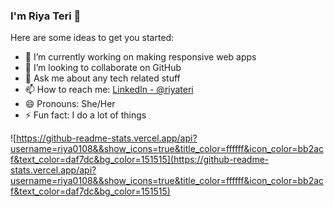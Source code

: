 ### I'm Riya Teri 👋

Here are some ideas to get you started:

- 🔭 I’m currently working on making responsive web apps
- 👯 I’m looking to collaborate on GitHub
- 💬 Ask me about any tech related stuff
- 📫 How to reach me: [LinkedIn - @riyateri](https://www.linkedin.com/in/riyateri/)
- 😄 Pronouns: She/Her
- ⚡ Fun fact: I do a lot of things



![https://github-readme-stats.vercel.app/api?username=riya0108&&show_icons=true&title_color=ffffff&icon_color=bb2acf&text_color=daf7dc&bg_color=151515](https://github-readme-stats.vercel.app/api?username=riya0108&&show_icons=true&title_color=ffffff&icon_color=bb2acf&text_color=daf7dc&bg_color=151515)
